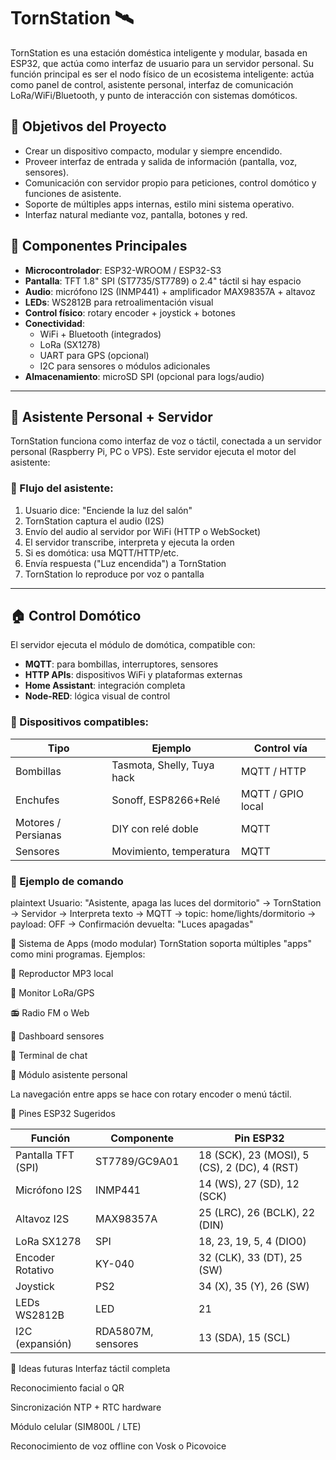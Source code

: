 # TornStation 🛰️

TornStation es una estación doméstica inteligente y modular, basada en ESP32, que actúa como interfaz de usuario para un servidor personal. Su función principal es ser el nodo físico de un ecosistema inteligente: actúa como panel de control, asistente personal, interfaz de comunicación LoRa/WiFi/Bluetooth, y punto de interacción con sistemas domóticos.

## 🎯 Objetivos del Proyecto

- Crear un dispositivo compacto, modular y siempre encendido.
- Proveer interfaz de entrada y salida de información (pantalla, voz, sensores).
- Comunicación con servidor propio para peticiones, control domótico y funciones de asistente.
- Soporte de múltiples apps internas, estilo mini sistema operativo.
- Interfaz natural mediante voz, pantalla, botones y red.

## 🧩 Componentes Principales

- **Microcontrolador**: ESP32-WROOM / ESP32-S3
- **Pantalla**: TFT 1.8" SPI (ST7735/ST7789) o 2.4" táctil si hay espacio
- **Audio**: micrófono I2S (INMP441) + amplificador MAX98357A + altavoz
- **LEDs**: WS2812B para retroalimentación visual
- **Control físico**: rotary encoder + joystick + botones
- **Conectividad**:
  - WiFi + Bluetooth (integrados)
  - LoRa (SX1278)
  - UART para GPS (opcional)
  - I2C para sensores o módulos adicionales
- **Almacenamiento**: microSD SPI (opcional para logs/audio)

---

## 🧠 Asistente Personal + Servidor

TornStation funciona como interfaz de voz o táctil, conectada a un servidor personal (Raspberry Pi, PC o VPS). Este servidor ejecuta el motor del asistente:

### 🔗 Flujo del asistente:

1. Usuario dice: "Enciende la luz del salón"
2. TornStation captura el audio (I2S)
3. Envío del audio al servidor por WiFi (HTTP o WebSocket)
4. El servidor transcribe, interpreta y ejecuta la orden
5. Si es domótica: usa MQTT/HTTP/etc.
6. Envía respuesta ("Luz encendida") a TornStation
7. TornStation lo reproduce por voz o pantalla

---

## 🏠 Control Domótico

El servidor ejecuta el módulo de domótica, compatible con:

- **MQTT**: para bombillas, interruptores, sensores
- **HTTP APIs**: dispositivos WiFi y plataformas externas
- **Home Assistant**: integración completa
- **Node-RED**: lógica visual de control

### 🔌 Dispositivos compatibles:

| Tipo              | Ejemplo                    | Control vía         |
|-------------------|----------------------------|---------------------|
| Bombillas         | Tasmota, Shelly, Tuya hack | MQTT / HTTP         |
| Enchufes          | Sonoff, ESP8266+Relé       | MQTT / GPIO local   |
| Motores / Persianas | DIY con relé doble         | MQTT                |
| Sensores          | Movimiento, temperatura     | MQTT                |

### 🧾 Ejemplo de comando

plaintext
Usuario: "Asistente, apaga las luces del dormitorio"
→ TornStation → Servidor
→ Interpreta texto
→ MQTT → topic: home/lights/dormitorio → payload: OFF
→ Confirmación devuelta: "Luces apagadas"

📲 Sistema de Apps (modo modular)
TornStation soporta múltiples "apps" como mini programas. Ejemplos:

🎵 Reproductor MP3 local

📡 Monitor LoRa/GPS

📻 Radio FM o Web

🧭 Dashboard sensores

💬 Terminal de chat

🧠 Módulo asistente personal

La navegación entre apps se hace con rotary encoder o menú táctil.

🔧 Pines ESP32 Sugeridos

| Función            | Componente       | Pin ESP32       |
|--------------------|------------------|-----------------|
| Pantalla TFT (SPI) | ST7789/GC9A01    | 18 (SCK), 23 (MOSI), 5 (CS), 2 (DC), 4 (RST) |
| Micrófono I2S      | INMP441          | 14 (WS), 27 (SD), 12 (SCK) |
| Altavoz I2S        | MAX98357A        | 25 (LRC), 26 (BCLK), 22 (DIN) |
| LoRa SX1278        | SPI              | 18, 23, 19, 5, 4 (DIO0) |
| Encoder Rotativo   | KY-040           | 32 (CLK), 33 (DT), 25 (SW) |
| Joystick           | PS2              | 34 (X), 35 (Y), 26 (SW) |
| LEDs WS2812B       | LED              | 21               |
| I2C (expansión)    | RDA5807M, sensores| 13 (SDA), 15 (SCL) |
🔮 Ideas futuras
Interfaz táctil completa

Reconocimiento facial o QR

Sincronización NTP + RTC hardware

Módulo celular (SIM800L / LTE)

Reconocimiento de voz offline con Vosk o Picovoice